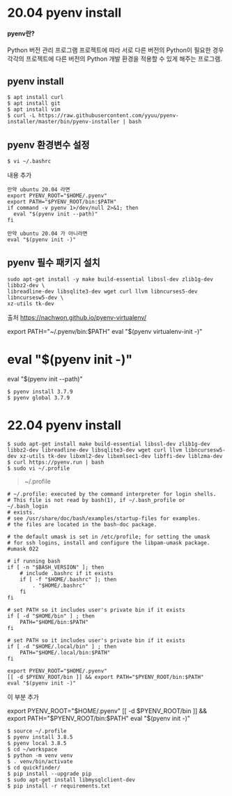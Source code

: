 # 20.04 pyenv install

#### pyenv란?
Python 버전 관리 프로그램
프로젝트에 따라 서로 다른 버전의 Python이 필요한 경우 각각의 프로젝트에 다른 버전의 Python 개발 환경을 적용할 수 있게 해주는 프로그램.

## pyenv install

```
$ apt install curl
$ apt install git
$ apt install vim
$ curl -L https://raw.githubusercontent.com/yyuu/pyenv-installer/master/bin/pyenv-installer | bash
```

## pyenv 환경변수 설정

```
$ vi ~/.bashrc
```

내용 추가
```
만약 ubuntu 20.04 라면
export PYENV_ROOT="$HOME/.pyenv"
export PATH="$PYENV_ROOT/bin:$PATH"
if command -v pyenv 1>/dev/null 2>&1; then
  eval "$(pyenv init --path)"
fi

만약 ubuntu 20.04 가 아니라면
eval "$(pyenv init -)"
```

## pyenv 필수 패키지 설치

```
sudo apt-get install -y make build-essential libssl-dev zlib1g-dev libbz2-dev \
libreadline-dev libsqlite3-dev wget curl llvm libncurses5-dev libncursesw5-dev \
xz-utils tk-dev
```

출처 https://nachwon.github.io/pyenv-virtualenv/

export PATH="~/.pyenv/bin:$PATH"
eval "$(pyenv virtualenv-init -)"

# eval "$(pyenv init -)"

eval "$(pyenv init --path)"


```
$ pyenv install 3.7.9
$ pyenv global 3.7.9
```

# 22.04 pyenv install

```
$ sudo apt-get install make build-essential libssl-dev zlib1g-dev libbz2-dev libreadline-dev libsqlite3-dev wget curl llvm libncursesw5-dev xz-utils tk-dev libxml2-dev libxmlsec1-dev libffi-dev liblzma-dev
$ curl https://pyenv.run | bash
$ sudo vi ~/.profile
```

> ~/.profile
```
# ~/.profile: executed by the command interpreter for login shells.
# This file is not read by bash(1), if ~/.bash_profile or ~/.bash_login
# exists.
# see /usr/share/doc/bash/examples/startup-files for examples.
# the files are located in the bash-doc package.

# the default umask is set in /etc/profile; for setting the umask
# for ssh logins, install and configure the libpam-umask package.
#umask 022

# if running bash
if [ -n "$BASH_VERSION" ]; then
    # include .bashrc if it exists
    if [ -f "$HOME/.bashrc" ]; then
        . "$HOME/.bashrc"
    fi
fi

# set PATH so it includes user's private bin if it exists
if [ -d "$HOME/bin" ] ; then
    PATH="$HOME/bin:$PATH"
fi

# set PATH so it includes user's private bin if it exists
if [ -d "$HOME/.local/bin" ] ; then
    PATH="$HOME/.local/bin:$PATH"
fi

export PYENV_ROOT="$HOME/.pyenv"
[[ -d $PYENV_ROOT/bin ]] && export PATH="$PYENV_ROOT/bin:$PATH"
eval "$(pyenv init -)"
```

이 부분 추가

export PYENV_ROOT="$HOME/.pyenv"
[[ -d $PYENV_ROOT/bin ]] && export PATH="$PYENV_ROOT/bin:$PATH"
eval "$(pyenv init -)"

```
$ source ~/.profile
$ pyenv install 3.8.5
$ pyenv local 3.8.5
$ cd ~/workspace
$ python -m venv venv
$ . venv/bin/activate
$ cd quickfinder/
$ pip install --upgrade pip
$ sudo apt-get install libmysqlclient-dev
$ pip install -r requirements.txt 
```
